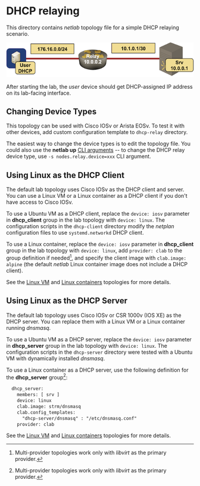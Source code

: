 # DHCP relaying

This directory contains *netlab* topology file for a simple DHCP relaying scenario.

![DHCP relaying topology](dhcp-relay.png)

After starting the lab, the *user* device should get DHCP-assigned IP address on its lab-facing interface.

## Changing Device Types

This topology can be used with Cisco IOSv or Arista EOSv. To test it with other devices, add custom configuration template to `dhcp-relay` directory.

The easiest way to change the device types is to edit the topology file. You could also use the **netlab up** [CLI arguments](https://netsim-tools.readthedocs.io/en/latest/netlab/up.html#usage) -- to change the DHCP relay device type, use `-s nodes.relay.device=xxx` CLI argument.

## Using Linux as the DHCP Client

The default lab topology uses Cisco IOSv as the DHCP client and server. You can use a Linux VM or a Linux container as a DHCP client if you don't have access to Cisco IOSv.

To use a Ubuntu VM as a DHCP client, replace the `device: iosv` parameter in **dhcp_client** group in the lab topology with `device: linux`. The configuration scripts in the `dhcp-client` directory modify the *netplan* configuration files to use `systemd.networkd` DHCP client.

To use a Linux container, replace the `device: iosv` parameter in **dhcp_client** group in the lab topology with `device: linux`, add `provider: clab` to the group definition if needed[^LVO], and specify the client image with `clab.image: alpine` (the default _netlab_ Linux container image does not include a DHCP client).

See the [Linux VM](linux-vm.yml) and [Linux containers](linux-clab.yml) topologies for more details.

[^LVO]: Multi-provider topologies work only with *libvirt* as the primary provider.

## Using Linux as the DHCP Server

The default lab topology uses Cisco IOSv or CSR 1000v (IOS XE) as the DHCP server. You can replace them with a Linux VM or a Linux container running *dnsmasq*.

To use a Ubuntu VM as a DHCP server, replace the `device: iosv` parameter in **dhcp_server** group in the lab topology with `device: linux`. The configuration scripts in the `dhcp-server` directory were tested with a Ubuntu VM with dynamically installed *dnsmasq*.

To use a Linux container as a DHCP server, use the following definition for the **dhcp_server** group[^LVO]:

```
  dhcp_server:
    members: [ srv ]
    device: linux
    clab.image: strm/dnsmasq
    clab.config_templates:
      "dhcp-server/dnsmasq" : "/etc/dnsmasq.conf"
    provider: clab
```

See the [Linux VM](linux-vm.yml) and [Linux containers](linux-clab.yml) topologies for more details.
